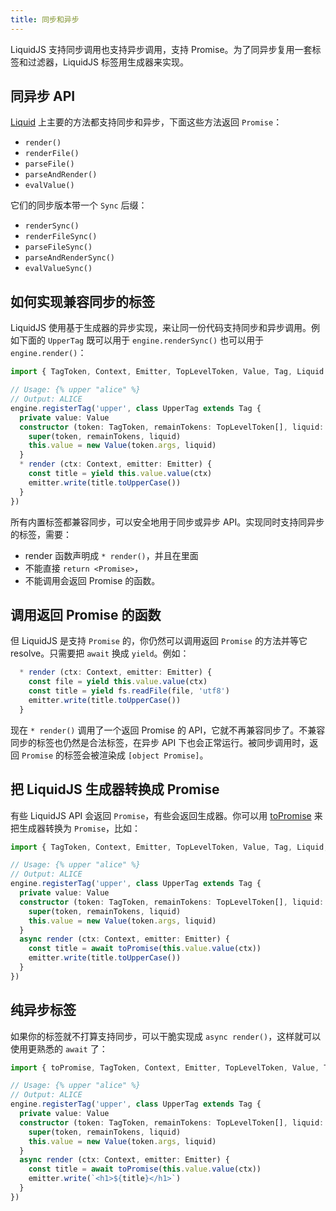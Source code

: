 ```yaml
---
title: 同步和异步
---
```


LiquidJS 支持同步调用也支持异步调用，支持 Promise。为了同异步复用一套标签和过滤器，LiquidJS 标签用生成器来实现。

## 同异步 API

[Liquid][Liquid] 上主要的方法都支持同步和异步，下面这些方法返回 `Promise`：

- `render()`
- `renderFile()`
- `parseFile()`
- `parseAndRender()`
- `evalValue()`

它们的同步版本带一个 `Sync` 后缀：

- `renderSync()`
- `renderFileSync()`
- `parseFileSync()`
- `parseAndRenderSync()`
- `evalValueSync()`

## 如何实现兼容同步的标签

LiquidJS 使用基于生成器的异步实现，来让同一份代码支持同步和异步调用。例如下面的 `UpperTag` 既可以用于 `engine.renderSync()` 也可以用于 `engine.render()`：

```typescript
import { TagToken, Context, Emitter, TopLevelToken, Value, Tag, Liquid } from 'liquidjs'

// Usage: {% upper "alice" %}
// Output: ALICE
engine.registerTag('upper', class UpperTag extends Tag {
  private value: Value
  constructor (token: TagToken, remainTokens: TopLevelToken[], liquid: Liquid) {
    super(token, remainTokens, liquid)
    this.value = new Value(token.args, liquid)
  }
  * render (ctx: Context, emitter: Emitter) {
    const title = yield this.value.value(ctx)
    emitter.write(title.toUpperCase())
  }
})
```

所有内置标签都兼容同步，可以安全地用于同步或异步 API。实现同时支持同异步的标签，需要：

- render 函数声明成 `* render()`，并且在里面
- 不能直接 `return <Promise>`，
- 不能调用会返回 Promise 的函数。

## 调用返回 Promise 的函数

但 LiquidJS 是支持 `Promise` 的，你仍然可以调用返回 `Promise` 的方法并等它 resolve。只需要把 `await` 换成 `yield`。例如：

```typescript
  * render (ctx: Context, emitter: Emitter) {
    const file = yield this.value.value(ctx)
    const title = yield fs.readFile(file, 'utf8')
    emitter.write(title.toUpperCase())
  }
```

现在 `* render()` 调用了一个返回 Promise 的 API，它就不再兼容同步了。不兼容同步的标签也仍然是合法标签，在异步 API 下也会正常运行。被同步调用时，返回 <code>Promise</code> 的标签会被渲染成 <code>[object Promise]</code>。

## 把 LiquidJS 生成器转换成 Promise

有些 LiquidJS API 会返回 `Promise`，有些会返回生成器。你可以用 [toPromise][toPromise] 来把生成器转换为 `Promise`，比如：

```typescript
import { TagToken, Context, Emitter, TopLevelToken, Value, Tag, Liquid, toPromise } from 'liquidjs'

// Usage: {% upper "alice" %}
// Output: ALICE
engine.registerTag('upper', class UpperTag extends Tag {
  private value: Value
  constructor (token: TagToken, remainTokens: TopLevelToken[], liquid: Liquid) {
    super(token, remainTokens, liquid)
    this.value = new Value(token.args, liquid)
  }
  async render (ctx: Context, emitter: Emitter) {
    const title = await toPromise(this.value.value(ctx))
    emitter.write(title.toUpperCase())
  }
})
```

## 纯异步标签

如果你的标签就不打算支持同步，可以干脆实现成 `async render()`，这样就可以使用更熟悉的 `await` 了：

```typescript
import { toPromise, TagToken, Context, Emitter, TopLevelToken, Value, Tag, Liquid } from 'liquidjs'

// Usage: {% upper "alice" %}
// Output: ALICE
engine.registerTag('upper', class UpperTag extends Tag {
  private value: Value
  constructor (token: TagToken, remainTokens: TopLevelToken[], liquid: Liquid) {
    super(token, remainTokens, liquid)
    this.value = new Value(token.args, liquid)
  }
  async render (ctx: Context, emitter: Emitter) {
    const title = await toPromise(this.value.value(ctx))
    emitter.write(`<h1>${title}</h1>`)
  }
})
```

[Liquid]: /api/classes/liquid_.liquid.html
[toPromise]: /api/modules/liquid_.html#toPromise
